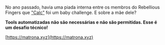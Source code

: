 
No ano passado, havia uma piada interna entre os membros do Rebellious Fingers que ["Calc"](https://github.com/lbherrera/writeups/tree/master/pwn2win-2019/calc) foi um baby challenge. E sobre a mãe dele?

**Tools automatizadas não são necessárias e não são permitidas. Esse é um desafio técnico!**

[https://matrona.xyz](https://matrona.xyz)
